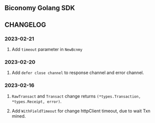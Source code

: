 ## Biconomy Golang SDK

## CHANGELOG

### 2023-02-21
1. Add `timeout` parameter in `NewBcnmy`

### 2023-02-20
1. Add `defer close channel` to response channel and error channel.

### 2023-02-16
1. `RawTransact` and `Transact` change returns `(*types.Transaction, *types.Receipt, error)`.

2. Add `WithFieldTimeout` for change httpClient timeout, due to wait Txn mined.
